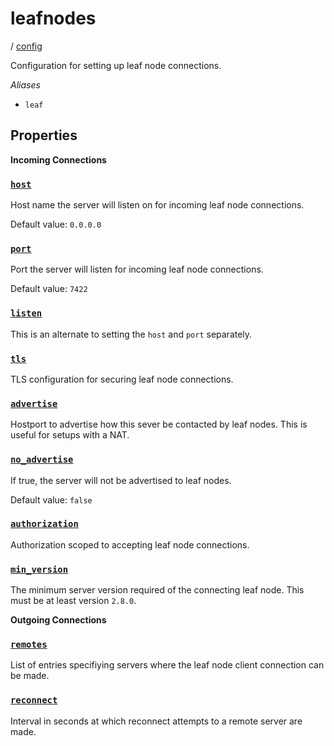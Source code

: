 # leafnodes

/ [config](/ref/config/index.md) 

Configuration for setting up leaf node connections.

*Aliases*
- `leaf`

## Properties

**Incoming Connections**

### [`host`](/ref/config/host/index.md)

Host name the server will listen on for incoming
leaf node connections.

Default value: `0.0.0.0`

### [`port`](/ref/config/port/index.md)

Port the server will listen for incoming leaf node
connections.

Default value: `7422`

### [`listen`](/ref/config/listen/index.md)

This is an alternate to setting the `host` and `port` separately.

### [`tls`](/ref/config/tls/index.md)

TLS configuration for securing leaf node connections.

### [`advertise`](/ref/config/advertise/index.md)

Hostport to advertise how this sever be contacted
by leaf nodes. This is useful for setups with a NAT.

### [`no_advertise`](/ref/config/no_advertise/index.md)

If true, the server will not be advertised to leaf nodes.

Default value: `false`

### [`authorization`](/ref/config/authorization/index.md)

Authorization scoped to accepting leaf node connections.

### [`min_version`](/ref/config/min_version/index.md)

The minimum server version required of the connecting
leaf node. This must be at least version `2.8.0`.

**Outgoing Connections**

### [`remotes`](/ref/config/remotes/index.md)

List of entries specifiying servers where the leaf
node client connection can be made.

### [`reconnect`](/ref/config/reconnect/index.md)

Interval in seconds at which reconnect attempts to a
remote server are made.

